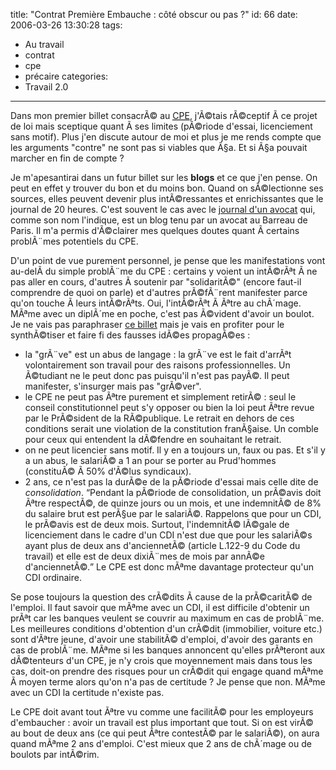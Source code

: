 title: "Contrat Première Embauche : côté obscur ou pas ?"
id: 66
date: 2006-03-26 13:30:28
tags: 
- Au travail
- contrat
- cpe
- précaire
categories: 
- Travail 2.0
---

Dans mon premier billet consacrÃ© au [<acronym title="Contrat PremiÃ¨re Embauche">CPE</acronym>](https://oncletom.io/2006/01/25/contrat-premiere-embauche-faux-emploi-ou-faux-chomage/), j'Ã©tais rÃ©ceptif Ã  ce projet de loi mais sceptique quant Ã  ses limites (pÃ©riode d'essai, licenciement sans motif). Plus j'en discute autour de moi et plus je me rends compte que les arguments "contre" ne sont pas si viables que Ã§a. Et si Ã§a pouvait marcher en fin de compte ?

<!--more-->

Je m'apesantirai dans un futur billet sur les **blogs** et ce que j'en pense. On peut en effet y trouver du bon et du moins bon. Quand on sÃ©lectionne ses sources, elles peuvent devenir plus intÃ©ressantes et enrichissantes que le journal de 20 heures. C'est souvent le cas avec le [journal d'un avocat](http://maitre.eolas.free.fr/) qui, comme son nom l'indique, est un blog tenu par un avocat au Barreau de Paris. Il m'a permis d'Ã©clairer mes quelques doutes quant Ã  certains problÃ¨mes potentiels du CPE.

D'un point de vue purement personnel, je pense que les manifestations vont au-delÃ  du simple problÃ¨me du CPE : certains y voient un intÃ©rÃªt Ã  ne pas aller en cours, d'autres Ã  soutenir par "solidaritÃ©" (encore faut-il comprendre de quoi on parle) et d'autres prÃ©fÃ¨rent manifester parce qu'on touche Ã  leurs intÃ©rÃªts. Oui, l'intÃ©rÃªt Ã  Ãªtre au chÃ´mage. MÃªme avec un diplÃ´me en poche, c'est pas Ã©vident d'avoir un boulot. Je ne vais pas paraphraser [ce billet](http://maitre.eolas.free.fr/journal/index.php?2006/03/25/309-faisons-le-point-sur-le-cpe) mais je vais en profiter pour le synthÃ©tiser et faire fi des fausses idÃ©es propagÃ©es :

*   la "grÃ¨ve" est un abus de langage : la grÃ¨ve est le fait d'arrÃªt volontairement son travail pour des raisons professionnelles. Un Ã©tudiant ne le peut donc pas puisqu'il n'est pas payÃ©. Il peut manifester, s'insurger mais pas "grÃ©ver".
*   le CPE ne peut pas Ãªtre purement et simplement retirÃ© : seul le conseil constitutionnel peut s'y opposer ou bien la loi peut Ãªtre revue par le PrÃ©sident de la RÃ©publique. Le retrait en dehors de ces conditions serait une violation de la constitution franÃ§aise. Un comble pour ceux qui entendent la dÃ©fendre en souhaitant le retrait.
*   on ne peut licencier sans motif. Il y en a toujours un, faux ou pas. Et s'il y a un abus, le salariÃ© a 1 an pour se porter au Prud'hommes (constituÃ© Ã  50% d'Ã©lus syndicaux).
*   2 ans, ce n'est pas la durÃ©e de la pÃ©riode d'essai mais celle dite de _consolidation_. <q>Pendant la pÃ©riode de consolidation, un prÃ©avis doit Ãªtre respectÃ©, de quinze jours ou un mois, et une indemnitÃ© de 8% du salaire brut est perÃ§ue par le salariÃ©. Rappelons que pour un CDI, le prÃ©avis est de deux mois. Surtout, l'indemnitÃ© lÃ©gale de licenciement dans le cadre d'un CDI n'est due que pour les salariÃ©s ayant plus de deux ans d'anciennetÃ© (article L.122-9 du Code du travail) et elle est de deux dixiÃ¨mes de mois par annÃ©e d'anciennetÃ©.</q> Le CPE est donc mÃªme davantage protecteur qu'un CDI ordinaire.

Se pose toujours la question des crÃ©dits Ã  cause de la prÃ©caritÃ© de l'emploi. Il faut savoir que mÃªme avec un CDI, il est difficile d'obtenir un prÃªt car les banques veulent se couvrir au maximum en cas de problÃ¨me. Les meilleures conditions d'obtention d'un crÃ©dit (immobilier, voiture etc.) sont d'Ãªtre jeune, d'avoir une stabilitÃ© d'emploi, d'avoir des garants en cas de problÃ¨me. MÃªme si les banques annoncent qu'elles prÃªteront aux dÃ©tenteurs d'un CPE, je n'y crois que moyennement mais dans tous les cas, doit-on prendre des risques pour un crÃ©dit qui engage quand mÃªme Ã  moyen terme alors qu'on n'a pas de certitude ? Je pense que non. MÃªme avec un CDI la certitude n'existe pas.

Le CPE doit avant tout Ãªtre vu comme une facilitÃ© pour les employeurs d'embaucher : avoir un travail est plus important que tout. Si on est virÃ© au bout de deux ans (ce qui peut Ãªtre contestÃ© par le salariÃ©), on aura quand mÃªme 2 ans d'emploi. C'est mieux que 2 ans de chÃ´mage ou de boulots par intÃ©rim.